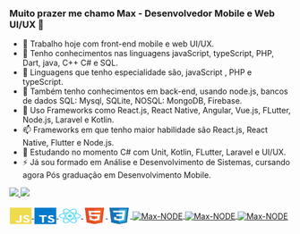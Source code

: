 ### Muito prazer me chamo Max - Desenvolvedor Mobile e Web UI/UX 👋

- 🔭 Trabalho hoje com front-end mobile e web UI/UX.
- 🌱 Tenho conhecimentos nas linguagens javaScript, typeScript, PHP, Dart, java, C++ C# e SQL.
- 👯 Linguagens que tenho especialidade são, javaScript , PHP e typeScript.
- 🤔 Também tenho conhecimentos em back-end, usando node.js, bancos de dados SQL: Mysql, SQLite, NOSQL: MongoDB, Firebase.
- 💬 Uso Frameworks como React.js, React Native, Angular, Vue.js, FLutter, Node.js, Laravel e Kotlin.
- 📫 Frameworks em que tenho maior habilidade são React.js, React Native, Flutter e Node.js.
- 🚀 Estudando no momento C# com Unit, Kotlin, FLutter, Laravel e UI/UX.
- ⚡ Já sou formado em Análise e Desenvolvimento de Sistemas, cursando agora Pós graduação em Desenvolvimento Mobile.


<div>
  <a href="https://github.com/MaxsonCoelho">
  <img height="180em" src="https://github-readme-stats.vercel.app/api?username=MaxsonCoelho&show_icons=true&theme=gruvbox&include_all_commits=true&count_private=true"/>
  <img height="180em" src="https://github-readme-stats.vercel.app/api/top-langs/?username=MaxsonCoelho&layout=compact&langs_count=7&theme=gruvbox"/>
</div>
  
  
  <div style="display: inline_block"><br>
  <img align="center" alt="Max-Js" height="30" width="40" src="https://raw.githubusercontent.com/devicons/devicon/master/icons/javascript/javascript-plain.svg">
  <img align="center" alt="Max-Ts" height="30" width="40" src="https://raw.githubusercontent.com/devicons/devicon/master/icons/typescript/typescript-plain.svg">
  <img align="center" alt="Max-React" height="30" width="40" src="https://raw.githubusercontent.com/devicons/devicon/master/icons/react/react-original.svg">
  <img align="center" alt="Max-HTML" height="30" width="40" src="https://raw.githubusercontent.com/devicons/devicon/master/icons/html5/html5-original.svg">
  <img align="center" alt="Max-CSS" height="30" width="40" src="https://raw.githubusercontent.com/devicons/devicon/master/icons/css3/css3-original.svg">
  <img align="center" alt="Max-NODE" height="30" width="50" src="https://cdn.worldvectorlogo.com/logos/nodejs.svg">
  <img align="center" alt="Max-NODE" height="30" width="50" src="https://cdn.worldvectorlogo.com/logos/laravel-wordmark-1.svg">
  <img align="center" alt="Max-NODE" height="30" width="50" src="https://cdn.worldvectorlogo.com/logos/php.svg">
<!--   <img align="center" alt="Max-Csharp" height="30" width="40" src="https://raw.githubusercontent.com/devicons/devicon/master/icons/csharp/csharp-original.svg"> -->
</div>
  
  
